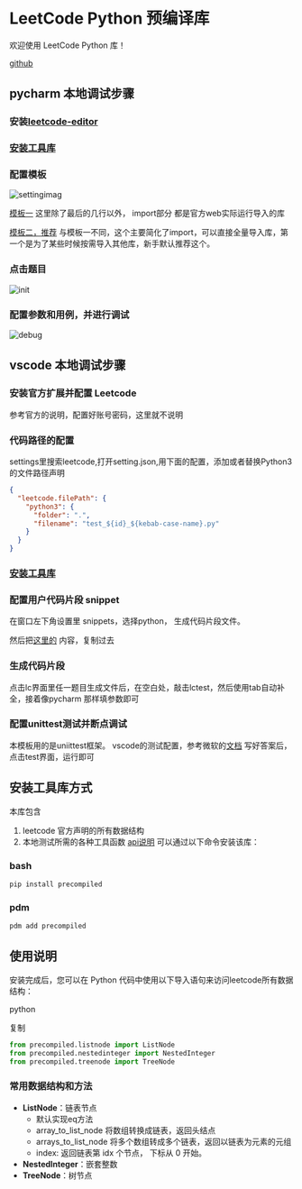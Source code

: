 # LeetCode Python 预编译库

欢迎使用 LeetCode Python 库！

[github](https://github.com/zonewave/leetcode-precompiled)

## pycharm 本地调试步骤

### 安装[leetcode-editor](https://github.com/shuzijun/leetcode-editor)

### [安装工具库](#安装工具库方式)

### 配置模板

![settingimag](https://github.com/zonewave/leetcode-precompiled/blob/master/py/img/templatesetting.jpg)

[模板一](https://github.com/zonewave/leetcode-precompiled/blob/master/py/jetbrain_editor_template.md)
这里除了最后的几行以外， import部分 都是官方web实际运行导入的库

[模板二，推荐](https://github.com/zonewave/leetcode-precompiled/blob/master/py/jetbrain_editor_template2.md)
与模板一不同，这个主要简化了import，可以直接全量导入库，第一个是为了某些时候按需导入其他库，新手默认推荐这个。

### 点击题目

![init](https://github.com/zonewave/leetcode-precompiled/blob/master/py/img/init.jpg)

### 配置参数和用例，并进行调试

![debug](https://github.com/zonewave/leetcode-precompiled/blob/master/py/img/debug.jpg)

## vscode 本地调试步骤

### 安装官方扩展并配置 Leetcode

参考官方的说明，配置好账号密码，这里就不说明

### 代码路径的配置

settings里搜索leetcode,打开setting.json,用下面的配置，添加或者替换Python3的文件路径声明

```json
{
  "leetcode.filePath": {
    "python3": {
      "folder": ".",
      "filename": "test_${id}_${kebab-case-name}.py"
    }
  }
}
```

### [安装工具库](#安装工具库方式)

### 配置用户代码片段 snippet

在窗口左下角设置里 snippets，选择python， 生成代码片段文件。

然后把[这里的](https://github.com/zonewave/leetcode-precompiled/blob/master/py/python-snippets.json) 内容，复制过去

### 生成代码片段

点击lc界面里任一题目生成文件后，在空白处，敲击lctest，然后使用tab自动补全，接着像pycharm 那样填参数即可

### 配置unittest测试并断点调试

本模板用的是uniittest框架。
vscode的测试配置，参考微软的[文档](https://vscode.github.net.cn/docs/python/testing#_configure-tests)
写好答案后，点击test界面，运行即可

## 安装工具库方式

本库包含

1. leetcode 官方声明的所有数据结构
2. 本地测试所需的各种工具函数 [api说明](#常用数据结构和方法)
可以通过以下命令安装该库：

### bash

``` sh
pip install precompiled  
```  

### pdm

```sh  
pdm add precompiled
```  

## 使用说明

安装完成后，您可以在 Python 代码中使用以下导入语句来访问leetcode所有数据结构：

python

复制

```python  
from precompiled.listnode import ListNode
from precompiled.nestedinteger import NestedInteger
from precompiled.treenode import TreeNode
```  

### 常用数据结构和方法

- **ListNode**：链表节点
    - 默认实现eq方法
    - array_to_list_node 将数组转换成链表，返回头结点
    - arrays_to_list_node 将多个数组转成多个链表，返回以链表为元素的元组
    - index: 返回链表第 idx 个节点， 下标从 0 开始。
- **NestedInteger**：嵌套整数
- **TreeNode**：树节点  
